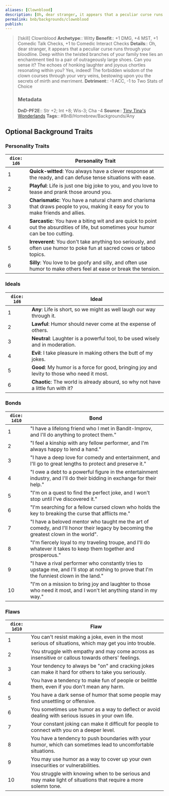 ```yaml
---
aliases: [Clownblood]
description: [Oh, dear stranger, it appears that a peculiar curse runs through your bloodline. Deep within the twisted branches of your family tree lies an enchantment tied to a pair of outrageously large shoes.]
permalink: bnb/backgrounds/clownblood
publish: 
---
```


> [!skill] Clownblood
> **Archetype**:: Witty
> **Benefit**:: +1 DMG, +4 MST, +1 Comedic Talk Checks, +1 to Comedic Interact Checks
> **Details**:: Oh, dear stranger, it appears that a peculiar curse runs through your bloodline. Deep within the twisted branches of your family tree lies an enchantment tied to a pair of outrageously large shoes. Can you sense it? The echoes of honking laughter and joyous chortles resonating within you? Yes, indeed! The forbidden wisdom of the clown courses through your very veins, bestowing upon you the secrets of mirth and merriment.
> **Detriment**:: -1 ACC, -1 to Two Stats of Choice
> ### Metadata
> **DnD-PF2E**:: Str +2; Int +8; Wis-3; Cha -4
> **Source**:: [Tiny Tina's Wonderlands](https://playwonderlands.2k.com)
> **Tags**:: #BnB/Homebrew/Backgrounds/Any

## Optional Background Traits

### Personality Traits

| `dice: 1d6` | Personality Trait                                                                                                                     |
|-------------|---------------------------------------------------------------------------------------------------------------------------------------|
| 1           | **Quick-witted**: You always have a clever response at the ready, and can defuse tense situations with ease.                          |
| 2           | **Playful**: Life is just one big joke to you, and you love to tease and prank those around you.                                      |
| 3           | **Charismatic**: You have a natural charm and charisma that draws people to you, making it easy for you to make friends and allies.   |
| 4           | **Sarcastic**: You have a biting wit and are quick to point out the absurdities of life, but sometimes your humor can be too cutting. |
| 5           | **Irreverent**: You don't take anything too seriously, and often use humor to poke fun at sacred cows or taboo topics.                |
| 6           | **Silly**: You love to be goofy and silly, and often use humor to make others feel at ease or break the tension.                      |

### Ideals

| `dice: 1d6` | Ideal                                                                                      |
|-------------|--------------------------------------------------------------------------------------------|
| 1           | **Any**: Life is short, so we might as well laugh our way through it.                      |
| 2           | **Lawful**: Humor should never come at the expense of others.                              |
| 3           | **Neutral**: Laughter is a powerful tool, to be used wisely and in moderation.             |
| 4           | **Evil**: I take pleasure in making others the butt of my jokes.                           |
| 5           | **Good**: My humor is a force for good, bringing joy and levity to those who need it most. |
| 6           | **Chaotic**: The world is already absurd, so why not have a little fun with it?            |

### Bonds

| `dice: 1d10` | Bond                                                                                                                                      |
|--------------|-------------------------------------------------------------------------------------------------------------------------------------------|
| 1            | "I have a lifelong friend who I met in Bandit-Improv, and I'll do anything to protect them."                                              |
| 2            | "I feel a kinship with any fellow performer, and I'm always happy to lend a hand."                                                        |
| 3            | "I have a deep love for comedy and entertainment, and I'll go to great lengths to protect and preserve it."                               |
| 4            | "I owe a debt to a powerful figure in the entertainment industry, and I'll do their bidding in exchange for their help."                  |
| 5            | "I'm on a quest to find the perfect joke, and I won't stop until I've discovered it."                                                     |
| 6            | "I'm searching for a fellow cursed clown who holds the key to breaking the curse that afflicts me."                                       |
| 7            | "I have a beloved mentor who taught me the art of comedy, and I'll honor their legacy by becoming the greatest clown in the world".       |
| 8            | "I'm fiercely loyal to my traveling troupe, and I'll do whatever it takes to keep them together and prosperous."                          |
| 9            | "I have a rival performer who constantly tries to upstage me, and I'll stop at nothing to prove that I'm the funniest clown in the land." |
| 10           | "I'm on a mission to bring joy and laughter to those who need it most, and I won't let anything stand in my way."                         |

### Flaws

| `dice: 1d10` | Flaw                                                                                                           |
|--------------|----------------------------------------------------------------------------------------------------------------|
| 1            | You can't resist making a joke, even in the most serious of situations, which may get you into trouble.        |
| 2            | You struggle with empathy and may come across as insensitive or callous towards others' feelings.              |
| 3            | Your tendency to always be "on" and cracking jokes can make it hard for others to take you seriously.          |
| 4            | You have a tendency to make fun of people or belittle them, even if you don't mean any harm.                   |
| 5            | You have a dark sense of humor that some people may find unsettling or offensive.                              |
| 6            | You sometimes use humor as a way to deflect or avoid dealing with serious issues in your own life.             |
| 7            | Your constant joking can make it difficult for people to connect with you on a deeper level.                   |
| 8            | You have a tendency to push boundaries with your humor, which can sometimes lead to uncomfortable situations.  |
| 9            | You may use humor as a way to cover up your own insecurities or vulnerabilities.                               |
| 10           | You struggle with knowing when to be serious and may make light of situations that require a more solemn tone. |
